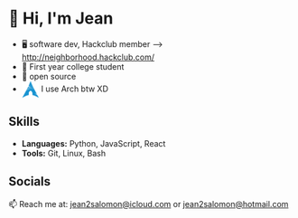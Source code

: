 # 👋 Hi, I'm Jean

 - 🖥 software dev, Hackclub member --> http://neighborhood.hackclub.com/
 - 💼 First year college student
 - 💜 open source
 - [<img src="https://raw.githubusercontent.com/Jean1000levrai/Jean1000levrai/main/assets/arch.svg" height="30em" align="center" alt="Arch Linux Logo" title="Arch Linux Logo"/>](https://archlinux.org/)
I use Arch btw XD

## Skills

- **Languages:** Python, JavaScript, React 
- **Tools:** Git, Linux, Bash

## Socials

📫 Reach me at: [jean2salomon@icloud.com](mailto:jean2salomon@icloud.com) or [jean2salomon@hotmail.com](mailto:jean2salomon@hotmail.com)
